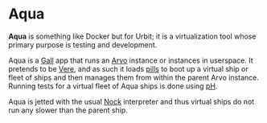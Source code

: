 # Aqua

**Aqua** is something like Docker but for Urbit; it is a virtualization tool whose primary purpose is testing and development.

Aqua is a [Gall](urbit-docs/glossary/gall) app that runs an [Arvo](urbit-docs/glossary/arvo) instance or instances in userspace. It pretends to be [Vere](urbit-docs/glossary/vere), and as such it loads [pills](urbit-docs/glossary/pill) to boot up a virtual ship or fleet of ships and then manages them from within the parent Arvo instance. Running tests for a virtual fleet of Aqua ships is done using [pH](urbit-docs/glossary/ph).

Aqua is jetted with the usual [Nock](urbit-docs/glossary/nock) interpreter and thus virtual ships do not run any slower than the parent ship.
